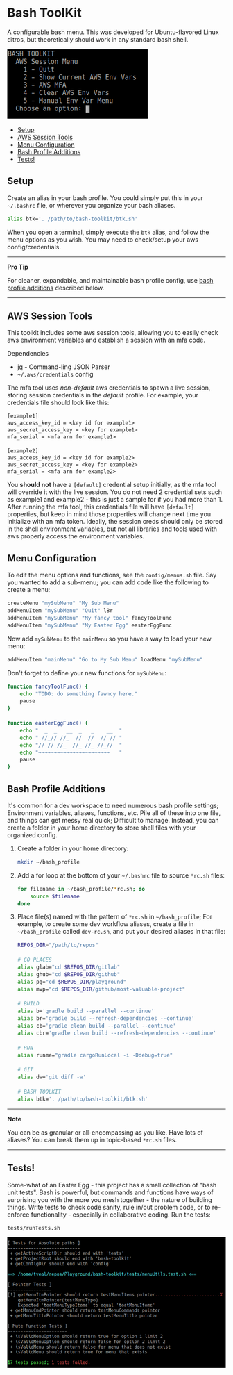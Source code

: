 # Bash ToolKit

A configurable bash menu. This was developed for Ubuntu-flavored Linux ditros, but theoretically should work in any standard bash shell.

![](img/BASH-TOOLKIT.png)

- [Setup](#setup)
- [AWS Session Tools](#aws-session-tools)
- [Menu Configuration](#menu-configuration)
- [Bash Profile Additions](#bash-profile-additions)
- [Tests!](#tests)

## Setup

Create an alias in your bash profile. You could simply put this in your `~/.bashrc` file, or wherever you organize your bash aliases.

```bash
alias btk='. /path/to/bash-toolkit/btk.sh'
```

When you open a terminal, simply execute the `btk` alias, and follow the menu options as you wish. You may need to check/setup your aws config/credentials.

---
**Pro Tip**

For cleaner, expandable, and maintainable bash profile config, use [bash profile additions](#bash-profile-additions) described below.

---

## AWS Session Tools

This toolkit includes some aws session tools, allowing you to easily check aws environment variables and establish a session with an mfa code.

Dependencies
- [jq](https://stedolan.github.io/jq/) - Command-ling JSON Parser
- `~/.aws/credentials` config

The mfa tool uses _non-default_ aws credentials to spawn a live session, storing session credentials in the _default_ profile. For example, your credentials file should look like this:

```
[example1]
aws_access_key_id = <key id for example1>
aws_secret_access_key = <key for example1>
mfa_serial = <mfa arn for example1>

[example2]
aws_access_key_id = <key id for example2>
aws_secret_access_key = <key for example2>
mfa_serial = <mfa arn for example2>
```

You **should not** have a `[default]` credential setup initially, as the mfa tool will override it with the live session. You do not need 2 credential sets such as example1 and example2 - this is just a sample for if you had more than 1. After running the mfa tool, this credentials file will have `[default]` properties, but keep in mind those properties will change next time you initialize with an mfa token. Ideally, the session creds should only be stored in the shell environment variables, but not all libraries and tools used with aws properly access the environment variables.

## Menu Configuration

To edit the menu options and functions, see the `config/menus.sh` file. Say you wanted to add a sub-menu; you can add code like the following to create a menu:

```bash
createMenu "mySubMenu" "My Sub Menu"
addMenuItem "mySubMenu" "Quit" l8r
addMenuItem "mySubMenu" "My fancy tool" fancyToolFunc
addMenuItem "mySubMenu" "My Easter Egg" easterEggFunc
```

Now add `mySubMenu` to the `mainMenu` so you have a way to load your new menu:

```bash
addMenuItem "mainMenu" "Go to My Sub Menu" loadMenu "mySubMenu"
```

Don't forget to define your new functions for `mySubMenu`:

```bash
function fancyToolFunc() {
    echo "TODO: do something fawncy here."
    pause
}

function easterEggFunc() {
    echo "  _  _   __  _   _    __  "
    echo " //_// //_  //  //  // // "
    echo "// // //_  //_ //_ //_//  "
    echo "~~~~~~~~~~~~~~~~~~~~~~~   "
    pause
}
```

## Bash Profile Additions

It's common for a dev workspace to need numerous bash profile settings; Environment variables, aliases, functions, etc. Pile all of these into one file, and things can get messy real quick; Difficult to manage. Instead, you can create a folder in your home directory to store shell files with your organized config.

1. Create a folder in your home directory:

    ```bash
    mkdir ~/bash_profile
    ```

2. Add a for loop at the bottom of your `~/.bashrc` file to source `*rc.sh` files:

    ```bash
    for filename in ~/bash_profile/*rc.sh; do
        source $filename
    done
    ```

3. Place file(s) named with the pattern of `*rc.sh` in `~/bash_profile`; For example, to create some dev workflow aliases, create a file in `~/bash_profile` called `dev-rc.sh`, and put your desired aliases in that file:

    ```bash
    REPOS_DIR="/path/to/repos"

    # GO PLACES
    alias glab="cd $REPOS_DIR/gitlab"
    alias ghub="cd $REPOS_DIR/github"
    alias pg="cd $REPOS_DIR/playground"
    alias mvp="cd $REPOS_DIR/github/most-valuable-project"

    # BUILD
    alias b='gradle build --parallel --continue'
    alias br='gradle build --refresh-dependencies --continue'
    alias cb='gradle clean build --parallel --continue'
    alias cbr='gradle clean build --refresh-dependencies --continue'

    # RUN
    alias runme="gradle cargoRunLocal -i -Ddebug=true"

    # GIT
    alias dw='git diff -w'

    # BASH TOOLKIT
    alias btk='. /path/to/bash-toolkit/btk.sh'
    ```

---
**Note**

You can be as granular or all-encompassing as you like. Have lots of aliases? You can break them up in topic-based `*rc.sh` files.

---

## Tests!

Some-what of an Easter Egg - this project has a small collection of "bash unit tests". Bash is powerful, but commands and functions have ways of surprising you with the more you mesh together - the nature of building things. Write tests to check code sanity, rule in/out problem code, or to re-enforce functionality - especially in collaborative coding. Run the tests:

```bash
tests/runTests.sh
```

![](img/runningTests.png)